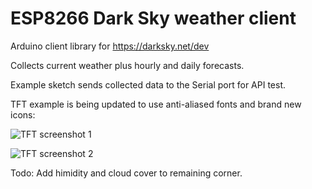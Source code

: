 # ESP8266 Dark Sky weather client

Arduino client library for https://darksky.net/dev

Collects current weather plus hourly and daily forecasts.

Example sketch sends collected data to the Serial port for API test.

TFT example is being updated to use anti-aliased fonts and brand new icons:

![TFT screenshot 1](https://i.imgur.com/CjdKTlX.png)

![TFT screenshot 2](https://i.imgur.com/KT3oQ8a.png)

Todo:
Add himidity and cloud cover to remaining corner.


